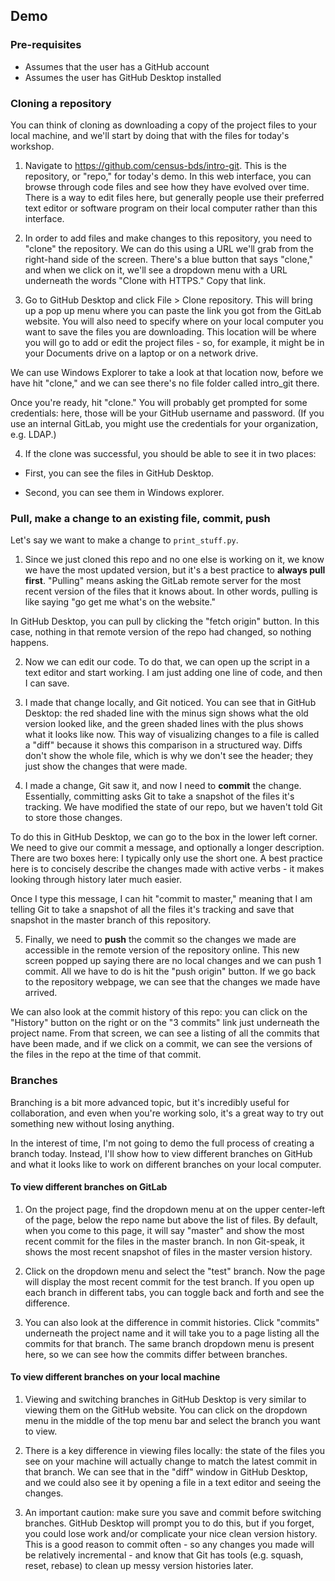 ## Demo

### Pre-requisites

- Assumes that the user has a GitHub account
- Assumes the user has GitHub Desktop installed 

### Cloning a repository

You can think of cloning as downloading a copy of the project files to your local machine, and we'll start by doing that with the files for today's workshop.

1. Navigate to https://github.com/census-bds/intro-git. This is the repository, or "repo," for today's demo. In this web interface, you can browse through code files and see how they have evolved over time. There is a way to edit files here, but generally people use their preferred text editor or software program on their local computer rather than this interface.

2. In order to add files and make changes to this repository, you need to "clone" the repository. We can do this using a URL we'll grab from the right-hand side of the screen. There's a blue button that says "clone," and when we click on it, we'll see a dropdown menu with a URL underneath the words "Clone with HTTPS." Copy that link.

3. Go to GitHub Desktop and click File > Clone repository. This will bring up a pop up menu where you can paste the link you got from the GitLab website. You will also need to specify where on your local computer you want to save the files you are downloading. This location will be where you will go to add or edit the project files - so, for example, it might be in your Documents drive on a laptop or on a network drive. 

We can use Windows Explorer to take a look at that location now, before we have hit "clone," and we can see there's no file folder called intro_git there.

Once you're ready, hit "clone." You will probably get prompted for some credentials: here, those will be your GitHub username and password. (If you use an internal GitLab, you might use the credentials for your organization, e.g. LDAP.)

4. If the clone was successful, you should be able to see it in two places:

- First, you can see the files in GitHub Desktop. 

- Second, you can see them in Windows explorer.

### Pull, make a change to an existing file, commit, push

Let's say we want to make a change to `print_stuff.py`. 

1. Since we just cloned this repo and no one else is working on it, we know we have the most updated version, but it's a best practice to **always pull first**.  "Pulling" means asking the GitLab remote server for the most recent version of the files that it knows about. In other words, pulling is like saying "go get me what's on the website."

In GitHub Desktop, you can pull by clicking the "fetch origin" button.  In this case, nothing in that remote version of the repo had changed, so nothing happens.

2. Now we can edit our code. To do that, we can open up the script in a text editor and start working. I am just adding one line of code, and then I can save.

3. I made that change locally, and Git noticed. You can see that in GitHub Desktop: the red shaded line with the minus sign shows what the old version looked like, and the green shaded lines with the plus shows what it looks like now. This way of visualizing changes to a file is called a "diff" because it shows this comparison in a structured way. Diffs don't show the whole file, which is why we don't see the header; they just show the changes that were made.

4. I made a change, Git saw it, and now I need to **commit** the change. Essentially, committing  asks Git to take a snapshot of the files it's tracking. We have modified the state of our repo, but we haven't told Git to store those changes. 

To do this in GitHub Desktop, we can go to the box in the lower left corner. We need to give our commit a message, and optionally a longer description. There are two boxes here: I typically only use the short one. A best practice here is to concisely describe the changes made with active verbs - it makes looking through history later much easier. 

Once I type this message, I can hit "commit to master," meaning that I am telling Git to take a snapshot of all the files it's tracking and save that snapshot in the master branch of this repository. 

5. Finally, we need to **push** the commit so the changes we made are accessible in the remote version of the repository online. This new screen popped up saying there are no local changes and we can push 1 commit. All we have to do is hit the "push origin" button. If we go back to the repository webpage, we can see that the changes we made have arrived. 

We can also look at the commit history of this repo: you can click on the "History" button on the right or on the "3 commits" link just underneath the project name. From that screen, we can see a listing of all the commits that have been made, and if we click on a commit, we can see the versions of the files in the repo at the time of that commit.

### Branches

Branching is a bit more advanced topic, but it's incredibly useful for collaboration, and even when you're working solo, it's a great way to try out something new without losing anything.

In the interest of time, I'm not going to demo the full process of creating a branch today. Instead, I'll show how to view different branches on GitHub and what it looks like to work on different branches on your local computer.

#### To view different branches on GitLab

1. On the project page, find the dropdown menu at on the upper center-left of the page, below the repo name but above the list of files. By default, when you come to this page, it will say "master" and show the most recent commit for the files in the master branch. In non Git-speak, it shows the most recent snapshot of files in the master version history. 

2. Click on the dropdown menu and select the "test" branch. Now the page will display the most recent commit for the test branch. If you open up each branch in different tabs, you can toggle back and forth and see the difference.

3. You can also look at the difference in commit histories. Click "commits" underneath the project name and it will take you to a page listing all the commits for that branch. The same branch dropdown menu is present here, so we can see how the commits differ between branches.

#### To view different branches on your local machine

1. Viewing and switching branches in GitHub Desktop is very similar to viewing them on the GitHub website. You can click on the dropdown menu in the middle of the top menu bar and select the branch you want to view.

2. There is a key difference in viewing files locally: the state of the files you see on your machine will actually change to match the latest commit in that branch. We can see that in the "diff" window in GitHub Desktop, and we could also see it by opening a file in a text editor and seeing the changes. 

3. An important caution: make sure you save and commit before switching branches. GitHub Desktop will prompt you to do this, but if you forget, you could lose work and/or complicate your nice clean version history. This is a good reason to commit often - so any changes you made will be relatively incremental - and know that Git has tools (e.g. squash, reset, rebase) to clean up messy version histories later. 